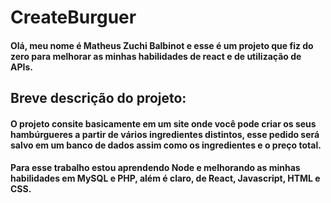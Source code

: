 # CreateBurguer
#### Olá, meu nome é Matheus Zuchi Balbinot e esse é um projeto que fiz do zero para melhorar as minhas habilidades de react e de utilização de APIs. 
## Breve descrição do projeto:

#### O projeto consite basicamente em um site onde você pode criar os seus hambúrgueres a partir de vários ingredientes distintos, esse pedido será salvo em um banco de dados assim como os ingredientes e o preço total.

####  Para esse trabalho estou aprendendo Node e melhorando as minhas habilidades em MySQL e PHP, além é claro, de React, Javascript, HTML e CSS.